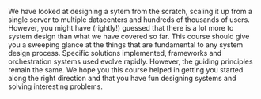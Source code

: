 We have looked at designing a sytem from the scratch, scaling it up from a single server to multiple datacenters and hundreds of thousands of users. However, you might have (rightly!) guessed that there is a lot more to system design than what we have covered so far. This course should give you a sweeping glance at the things that are fundamental to any system design process. Specific solutions implemented, frameworks and orchestration systems used evolve rapidly. However, the guiding principles remain the same. We hope you this course helped in getting you started along the right direction and that you have fun designing systems and solving interesting problems.